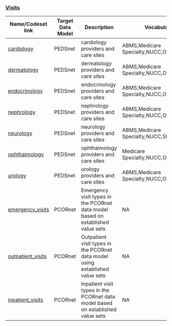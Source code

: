 

### [Visits](https://pedsnet.github.io/Variable-Dictionary/pages/visits_codesets.html)


| Name/Codeset link | Target Data Model | Description | Vocabularies | Last Updated | Primary Developer | Status | Metadata |
|-------------------|-------------------|-------------|--------------|--------------|-------------------|--------|-------|
|[cardiology](https://github.com/PEDSnet/Variable-Dictionary/blob/main/visit/cardiology.csv)|PEDSnet|cardiology providers and care sites|ABMS,Medicare Specialty,NUCC,Other|2021-02-09|Kim Dickinson|NA||
|[dermatology](https://github.com/PEDSnet/Variable-Dictionary/blob/main/visit/dermatology.csv)|PEDSnet|dermatology providers and care sites|ABMS,Medicare Specialty,NUCC,Other|2021-02-09|Kim Dickinson|NA||
|[endocrinology](https://github.com/PEDSnet/Variable-Dictionary/blob/main/visit/endocrinology.csv)|PEDSnet|endocrinology providers and care sites|ABMS,Medicare Specialty,NUCC,Other|2021-02-09|Kim Dickinson|NA||
|[nephrology](https://github.com/PEDSnet/Variable-Dictionary/blob/main/visit/nephrology.csv)|PEDSnet|nephrology providers and care sites|ABMS,Medicare Specialty,NUCC,Other|2021-02-09|Kim Dickinson|NA||
|[neurology](https://github.com/PEDSnet/Variable-Dictionary/blob/main/visit/neurology.csv)|PEDSnet|neurology providers and care sites|ABMS,Medicare Specialty,NUCC,SNOMED,Other|2022-06-16|Mitch Maltenfort|NA||
|[ophthalmology](https://github.com/PEDSnet/Variable-Dictionary/blob/main/visit/ophthalmology.csv)|PEDSnet|ophthalmology providers and care sites|Medicare Specialty,NUCC,Other|2021-02-09|Kim Dickinson|NA||
|[urology](https://github.com/PEDSnet/Variable-Dictionary/blob/main/visit/urology.csv)|PEDSnet|urology providers and care sites|ABMS,Medicare Specialty,NUCC,Other|2021-02-09|Kim Dickinson|NA||
|[emergency_visits](https://github.com/PEDSnet/Variable-Dictionary/blob/main/visit/emergency_visits.csv)|PCORnet|Emergency visit types in the PCORnet data model based on established value sets|NA|2021-09-01|Kimberley Dickinson|NA||
|[outpatient_visits](https://github.com/PEDSnet/Variable-Dictionary/blob/main/visit/outpatient_visits.csv)|PCORnet|Outpatient visit types in the PCORnet data model using established value sets|NA|2021-09-01|Kimberley Dickinson|NA||
|[inpatient_visits](https://github.com/PEDSnet/Variable-Dictionary/blob/main/visit/inpatient_visits.csv)|PCORnet|Inpatient visit types in the PCORnet data model based on established value sets|NA|2021-09-01|Kimberley Dickinson|NA||
